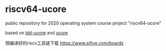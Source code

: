 # riscv64-ucore
public repository for 2020 operating system course project "riscv64-ucore"

based on [bbl-ucore](https://github.com/ring00/bbl-ucore) and [ucore](https://github.com/chyyuu/ucore_os_lab)

预编译好的riscv工具链下载
https://www.sifive.com/boards